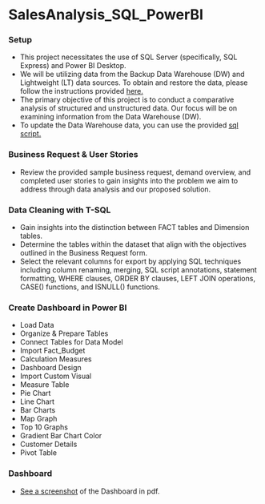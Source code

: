 # SalesAnalysis_SQL_PowerBI

### Setup
- This project necessitates the use of SQL Server (specifically, SQL Express) and Power BI Desktop.
- We will be utilizing data from the Backup Data Warehouse (DW) and Lightweight (LT) data sources. To obtain and restore the data, please follow the instructions provided [here.](https://docs.microsoft.com/en-us/sql/samples/adventureworks-install-configure?view=sql-server-ver15&tabs=ssms)
- The primary objective of this project is to conduct a comparative analysis of structured and unstructured data. Our focus will be on examining information from the Data Warehouse (DW).
- To update the Data Warehouse data, you can use the provided [sql script.](https://github.com/techtalkcorner/SampleDemoFiles/blob/master/Database/AdventureWorks/Update_AdventureWorksDW_Data.sql)

### Business Request & User Stories
- Review the provided sample business request, demand overview, and completed user stories to gain insights into the problem we aim to address through data analysis and our proposed solution.

### Data Cleaning with T-SQL
- Gain insights into the distinction between FACT tables and Dimension tables.
- Determine the tables within the dataset that align with the objectives outlined in the Business Request form.
- Select the relevant columns for export by applying SQL techniques including column renaming, merging, SQL script annotations, statement formatting, WHERE clauses, ORDER BY clauses, LEFT JOIN operations, CASE() functions, and ISNULL() functions.

### Create Dashboard in Power BI
- Load Data
- Organize & Prepare Tables
- Connect Tables for Data Model
- Import Fact_Budget
- Calculation Measures
- Dashboard Design
- Import Custom Visual
- Measure Table
- Pie Chart
- Line Chart
- Bar Charts
- Map Graph
- Top 10 Graphs
- Gradient Bar Chart Color
- Customer Details
- Pivot Table

### Dashboard
- [See a screenshot](https://github.com/agkirici/Sales-Analysis-Power-BI-and-SQL/files/12778509/Sales.Report.pdf) of the Dashboard in pdf.

